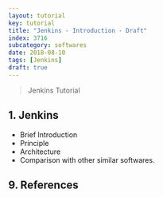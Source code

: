 ```yaml
---
layout: tutorial
key: tutorial
title: "Jenkins - Introduction - Draft"
index: 3716
subcategory: softwares
date: 2018-08-10
tags: [Jenkins]
draft: true
---
```


> Jenkins Tutorial

## 1. Jenkins
* Brief Introduction
* Principle
* Architecture
* Comparison with other similar softwares.


## 9. References
